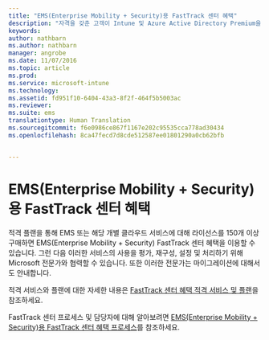 ```yaml
---
title: "EMS(Enterprise Mobility + Security)용 FastTrack 센터 혜택"
description: "자격을 갖춘 고객이 Intune 및 Azure Active Directory Premium을 계획하고 배포하는 데 도움을 주는 프로그램"
keywords: 
author: nathbarn
ms.author: nathbarn
manager: angrobe
ms.date: 11/07/2016
ms.topic: article
ms.prod: 
ms.service: microsoft-intune
ms.technology: 
ms.assetid: fd951f10-6404-43a3-8f2f-464f5b5003ac
ms.reviewer: 
ms.suite: ems
translationtype: Human Translation
ms.sourcegitcommit: f6e0986ce867f1167e202c95535cca778ad30434
ms.openlocfilehash: 8ca47fecd7d8cde512587ee01801290a0cb62bfb


---
```


# <a name="fasttrack-center-benefit-for-enterprise-mobility--security-ems"></a>EMS(Enterprise Mobility + Security)용 FastTrack 센터 혜택
적격 플랜을 통해 EMS 또는 해당 개별 클라우드 서비스에 대해 라이선스를 150개 이상 구매하면 EMS(Enterprise Mobility + Security) FastTrack 센터 혜택을 이용할 수 있습니다. 그런 다음 이러한 서비스의 사용을 평가, 재구성, 설정 및 처리하기 위해 Microsoft 전문가와 협력할 수 있습니다. 또한 이러한 전문가는 마이그레이션에 대해서도 안내합니다.

적격 서비스와 플랜에 대한 자세한 내용은 [FastTrack 센터 혜택 적격 서비스 및 플랜](fasttrack-center-benefit-for-enterprise-mobility-suite-ems.md)을 참조하세요.

FastTrack 센터 프로세스 및 담당자에 대해 알아보려면 [EMS(Enterprise Mobility + Security)용 FastTrack 센터 혜택 프로세스](fasttrack-center-benefit-process-for-enterprise-mobility-suite-ems.md)를 참조하세요.



<!--HONumber=Nov16_HO3-->


